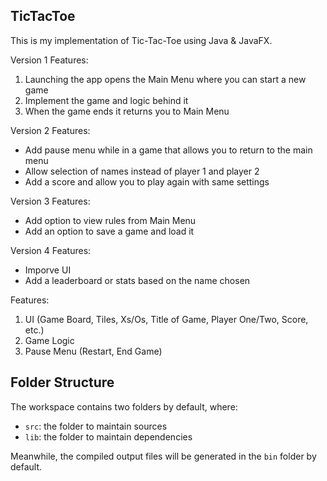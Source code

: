 ## TicTacToe

This is my implementation of Tic-Tac-Toe using Java & JavaFX. 

Version 1 Features:
1. Launching the app opens the Main Menu where you can start a new game
2. Implement the game and logic behind it
3. When the game ends it returns you to Main Menu

Version 2 Features:
- Add pause menu while in a game that allows you to return to the main menu
- Allow selection of names instead of player 1 and player 2
- Add a score and allow you to play again with same settings

Version 3 Features:
- Add option to view rules from Main Menu
- Add an option to save a game and load it

Version 4 Features:
- Imporve UI
- Add a leaderboard or stats based on the name chosen

Features:
1. UI (Game Board, Tiles, Xs/Os, Title of Game, Player One/Two, Score, etc.)
2. Game Logic
2. Pause Menu (Restart, End Game)

## Folder Structure

The workspace contains two folders by default, where:

- `src`: the folder to maintain sources
- `lib`: the folder to maintain dependencies

Meanwhile, the compiled output files will be generated in the `bin` folder by default.